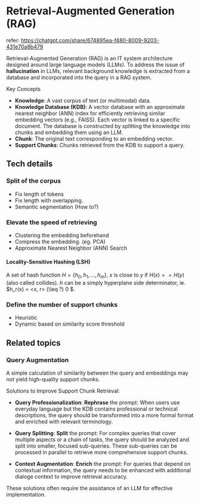 # Retrieval-Augmented Generation (RAG)

refer: https://chatgpt.com/share/674895ea-f480-8009-9203-431e70a8b479

Retrieval-Augmented Generation (RAG) is an IT system architecture designed around large language models (LLMs). 
To address the issue of **hallucination** in LLMs, relevant background knowledge is extracted from a database and incorporated into the query in a RAG system.

Key Concepts
- **Knowledge**: A vast corpus of text (or multimodal) data.
- **Knowledge Database (KDB)**: A vector database with an approximate nearest neighbor (ANN) index for efficiently retrieving similar embedding vectors (e.g., FAISS).
  Each vector is linked to a specific document. 
  The database is constructed by splitting the knowledge into chunks and embedding them using an LLM.
- **Chunk**: The original text corresponding to an embedding vector.
- **Support Chunks**: Chunks retrieved from the KDB to support a query.

## Tech details
### Split of the corpus
- Fix length of tokens
- Fix length with overlapping.
- Semantic segmentation (How to?)

### Elevate the speed of retrieving
- Clustering the embedding beforehand
- Compress the embedding. (eg. PCA)
- Approximate Nearest Neighbor (ANN) Search

#### Locality-Sensitive Hashing (LSH)

A set of hash function $H=\{h_0, h_1, ..., h_m\}$, $x$ is close to $y$ if $H(x)==H(y)$ (also called collides). $h$ can be a simply hyperplane side determinator, ie. $h_r(x) = <x, r> (\leq ?) 0 $.



### Define the number of support chunks
- Heuristic
- Dynamic based on similarity score threshold

## Related topics

### Query Augmentation

A simple calculation of similarity between the query and embeddings may not yield high-quality support chunks.

Solutions to Improve Support Chunk Retrieval:
- **Query Professionalization**:
**Rephrase** the prompt: When users use everyday language but the KDB contains professional or technical descriptions, the query should be transformed into a more formal format and enriched with relevant terminology.

- **Query Splitting**:
**Split** the prompt: For complex queries that cover multiple aspects or a chain of tasks, the query should be analyzed and split into smaller, focused sub-queries. 
  These sub-queries can be processed in parallel to retrieve more comprehensive support chunks.

- **Context Augmentation**:
**Enrich** the prompt: For queries that depend on contextual information, the query needs to be enhanced with additional dialoge context to improve retrieval accuracy.

These solutions often require the assistance of an LLM for effective implementation.